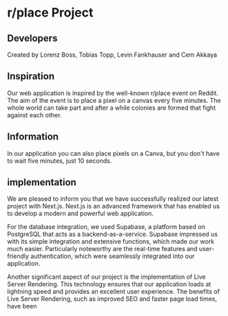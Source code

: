 # r/place Project
## Developers
Created by Lorenz Boss, Tobias Topp, Levin Fankhauser and Cem Akkaya

## Inspiration 
Our web application is inspired by the well-known r/place event on Reddit. 
The aim of the event is to place a pixel on a canvas every five minutes. The whole world can take part and after a while colonies are formed that fight against each other.

## Information
In our application you can also place pixels on a Canva, but you don't have to wait five minutes, just 10 seconds.

## implementation
We are pleased to inform you that we have successfully realized our latest project with Next.js. Next.js is an advanced framework that has enabled us to develop a modern and powerful web application.

For the database integration, we used Supabase, a platform based on PostgreSQL that acts as a backend-as-a-service. Supabase impressed us with its simple integration and extensive functions, which made our work much easier. Particularly noteworthy are the real-time features and user-friendly authentication, which were seamlessly integrated into our application.

Another significant aspect of our project is the implementation of Live Server Rendering. This technology ensures that our application loads at lightning speed and provides an excellent user experience. The benefits of Live Server Rendering, such as improved SEO and faster page load times, have been